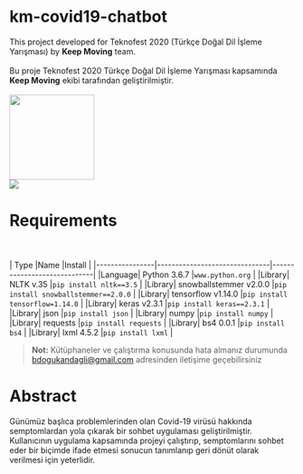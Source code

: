 # km-covid19-chatbot
This project developed for Teknofest 2020 (Türkçe Doğal Dil İşleme Yarışması) by **Keep Moving** team.
<br/><br/>
Bu proje Teknofest 2020 Türkçe Doğal Dil İşleme Yarışması kapsamında **Keep Moving** ekibi tarafından geliştirilmiştir.
<br/><br/>
<img src="https://i.ibb.co/MC2PDNd/KM-Logo.png" border="0" width="150px"></a><br />
![](images/deneme.gif)
# Requirements
<br/> <br/>
|    Type            |Name                          |Install                         |
|----------------|-------------------------------|-----------------------------|
|Language|    Python 3.6.7       |`www.python.org`      |
|Library|    NLTK v.35       |`pip install nltk==3.5`      |
|Library|    snowballstemmer v2.0.0       |`pip install snowballstemmer==2.0.0` |
|Library|    tensorflow v1.14.0       |`pip install tensorflow=1.14.0`      |
|Library|    keras v2.3.1       |`pip install keras==2.3.1`      |
|Library|    json        |`pip install json`      |
|Library|    numpy       |`pip install numpy`      |
|Library|    requests    |`pip install requests`   |
|Library|    bs4 0.0.1   |`pip install bs4`        |
|Library|    lxml 4.5.2  |`pip install lxml`      |

> **Not:** Kütüphaneler ve çalıştırma konusunda hata almanız durumunda bdogukandagli@gmail.com adresinden iletişime geçebilirsiniz

  
# Abstract

Günümüz başlıca problemlerinden olan Covid-19 virüsü hakkında semptomlardan yola çıkarak bir sohbet uygulaması geliştirilmiştir. Kullanıcının uygulama kapsamında projeyi çalıştırıp, semptomlarını sohbet eder bir biçimde ifade etmesi sonucun tanımlanıp geri dönüt olarak verilmesi için yeterlidir.
